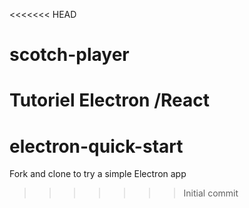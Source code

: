 <<<<<<< HEAD
# scotch-player
Tutoriel Electron /React
=======
# electron-quick-start
Fork and clone to try a simple Electron app
>>>>>>> Initial commit
